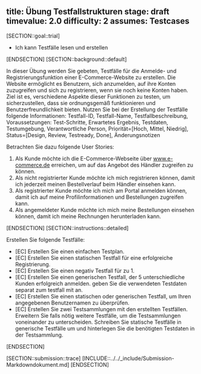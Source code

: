 title: Übung Testfallstrukturen
stage: draft
timevalue: 2.0
difficulty: 2
assumes: Testcases
---
[SECTION::goal::trial]

- Ich kann Testfälle lesen und erstellen

[ENDSECTION]
[SECTION::background::default]

In dieser Übung werden Sie gebeten, Testfälle für die Anmelde- und Registrierungsfunktion einer E-Commerce-Website zu erstellen. Die Website ermöglicht es Benutzern, sich anzumelden, auf ihre Konten zuzugreifen und sich zu registrieren, wenn sie noch keine Konten haben. Ziel ist es, verschiedene Aspekte dieser Funktionen zu testen, um sicherzustellen, dass sie ordnungsgemäß funktionieren und Benutzerfreundlichkeit bieten. Nutzen Sie bei der Erstellung der Testfälle folgende Informationen: Testfall-ID, Testfall-Name, Testfallbeschreibung, Voraussetzungen: Test-Schritte, Erwartetes Ergebnis, Testdaten, Testumgebung, Verantwortliche Person, Priorität=[Hoch, Mittel, Niedrig], Status=[Design, Review, Testready, Done], Änderungsnotizen

Betrachten Sie dazu folgende User Stories:

1. Als Kunde möchte ich die E-Commerce-Webseite über www.e-commerce.de erreichen, um auf das Angebot des Händler zugreifen zu können.
2. Als nicht registrierter Kunde möchte ich mich registrieren können, damit ich jederzeit meinen Bestellverlauf beim Händler einsehen kann.
3. Als registrierter Kunde möchte ich mich am Portal anmelden können, damit ich auf meine Profilinformationen und Bestellungen zugreifen kann.
4. Als angemeldeter Kunde möchte ich mich meine Bestellungen einsehen können, damit ich meine Rechnungen herunterladen kann.

[ENDSECTION]
[SECTION::instructions::detailed]

Erstellen Sie folgende Testfälle:

- [EC] Erstellen Sie einen einfachen Testplan.
- [EC] Erstellen Sie einen statischen Testfall für eine erfolgreiche Registrierung.
- [EC] Erstellen Sie einen negativ Testfall für zu 1.
- [EC] Erstellen Sie einen generischen Testfall, der 5 unterschiedliche Kunden erfolgreich anmelden. geben Sie die verwendeten Testdaten separat zum testfall mit an.
- [EC] Erstellen Sie einen statischen oder generischen Testfall, um Ihren angegebenen Benutzernamen zu überprüfen.
- [EC] Erstellen Sie zwei Testsammlungen mit den erstellten Testfällen. Erweitern Sie falls nötig weitere Testfälle, um die Testsammlungen voneinander zu unterscheiden. Schreiben Sie statische Testfälle in generische Testfälle um und hinterlegen Sie die benötigten Testdaten in der Testsammlung.

[ENDSECTION]

[SECTION::submission::trace]
[INCLUDE::../../_include/Submission-Markdowndokument.md]
[ENDSECTION]
